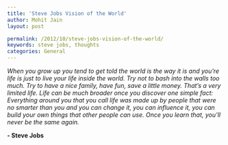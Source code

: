 ```yaml
---
title: 'Steve Jobs Vision of the World'
author: Mohit Jain
layout: post

permalink: /2012/10/steve-jobs-vision-of-the-world/
keywords: steve jobs, thoughts
categories: General
---
```


<em>When you grow up you tend to get told the world is the way it is and you’re life is just to live your life inside the world. Try not to bash into the walls too much. Try to have a nice family, have fun, save a little money.
That’s a very limited life. Life can be much broader once you discover one simple fact: Everything around you that you call life was made up by people that were no smarter than you and you can change it, you can influence it, you can build your own things that other people can use. Once you learn that, you’ll never be the same again. </em>

**- Steve Jobs**
